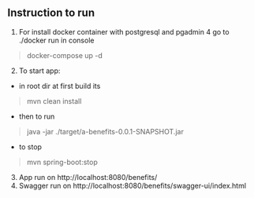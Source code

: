 ## Instruction to run

1. For install docker container with postgresql and pgadmin 4 go to ./docker run in console
> docker-compose up -d
2. To start app:
- in root dir at first build its
> mvn clean install
- then to run
> java -jar ./target/a-benefits-0.0.1-SNAPSHOT.jar
- to stop
> mvn spring-boot:stop
3. App run on http://localhost:8080/benefits/
4. Swagger run on http://localhost:8080/benefits/swagger-ui/index.html